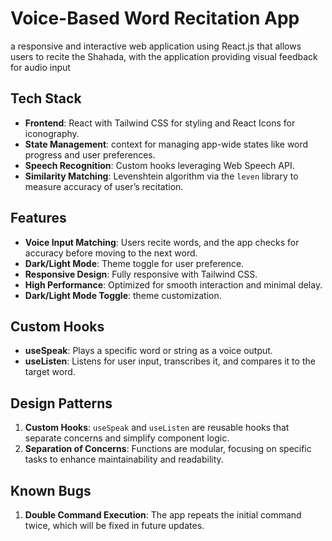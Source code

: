 # Voice-Based Word Recitation App

a responsive and interactive web application using
React.js that allows users to recite the Shahada, with the application providing
visual feedback for audio input

## Tech Stack

- **Frontend**: React with Tailwind CSS for styling and React Icons for iconography.
- **State Management**: context for managing app-wide states like word progress and user preferences.
- **Speech Recognition**: Custom hooks leveraging Web Speech API.
- **Similarity Matching**: Levenshtein algorithm via the `leven` library to measure accuracy of user’s recitation.

## Features

- **Voice Input Matching**: Users recite words, and the app checks for accuracy before moving to the next word.
- **Dark/Light Mode**: Theme toggle for user preference.
- **Responsive Design**: Fully responsive with Tailwind CSS.
- **High Performance**: Optimized for smooth interaction and minimal delay.
- **Dark/Light Mode Toggle**: theme customization.

## Custom Hooks

- **useSpeak**: Plays a specific word or string as a voice output.
- **useListen**: Listens for user input, transcribes it, and compares it to the target word.

## Design Patterns

1. **Custom Hooks**: `useSpeak` and `useListen` are reusable hooks that separate concerns and simplify component logic.
2. **Separation of Concerns**: Functions are modular, focusing on specific tasks to enhance maintainability and readability.

## Known Bugs

1. **Double Command Execution**: The app repeats the initial command twice, which will be fixed in future updates.
